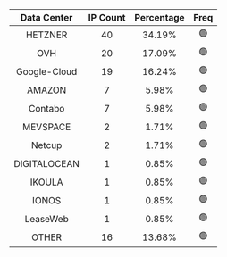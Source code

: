| Data Center | IP Count | Percentage | Freq |
|:------------:|:--------:|:-----------:|:-----:|
| HETZNER | 40 | 34.19% | 🟢 |
| OVH | 20 | 17.09% | 🟢 |
| Google-Cloud | 19 | 16.24% | 🟢 |
| AMAZON | 7 | 5.98% | 🟢 |
| Contabo | 7 | 5.98% | 🟢 |
| MEVSPACE | 2 | 1.71% | 🟢 |
| Netcup | 2 | 1.71% | 🟢 |
| DIGITALOCEAN | 1 | 0.85% | 🟢 |
| IKOULA | 1 | 0.85% | 🟢 |
| IONOS | 1 | 0.85% | 🟢 |
| LeaseWeb | 1 | 0.85% | 🟢 |
| OTHER | 16 | 13.68% | 🟢 |